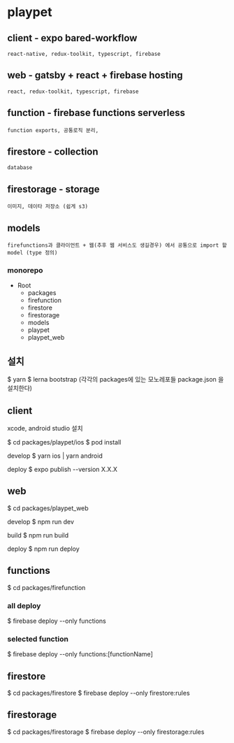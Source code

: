 
# playpet


## client - expo bared-workflow
	react-native, redux-toolkit, typescript, firebase

## web - gatsby + react + firebase hosting
	react, redux-toolkit, typescript, firebase
  
## function - firebase functions serverless
	function exports, 공통로직 분리, 

## firestore - collection
	database

## firestorage - storage
	이미지, 데이타 저장소 (쉽게 s3)

## models
	firefunctions과 클라이언트 + 웹(추후 웹 서비스도 생길경우) 에서 공통으로 import 할 model (type 정의)
  
  
### monorepo

 - Root
	 - packages
	 - firefunction
	 - firestore
	 - firestorage
	 - models
	 - playpet
	 - playpet_web

## 설치

$ yarn
$ lerna bootstrap (각각의 packages에 있는 모노레포들 package.json 을 설치한다)


## client
xcode, android studio 설치

$ cd packages/playpet/ios
$ pod install


develop
$ yarn ios | yarn android

deploy
$ expo publish --version X.X.X

## web
$ cd packages/playpet_web

develop
$ npm run dev

build
$ npm run build

deploy
$ npm run deploy

## functions
$ cd packages/firefunction

### all deploy
$ firebase deploy --only functions

### selected function
$ firebase deploy --only functions:[functionName]

## firestore
$ cd packages/firestore
$ firebase deploy --only firestore:rules

## firestorage
$ cd packages/firestorage
$ firebase deploy --only firestorage:rules
